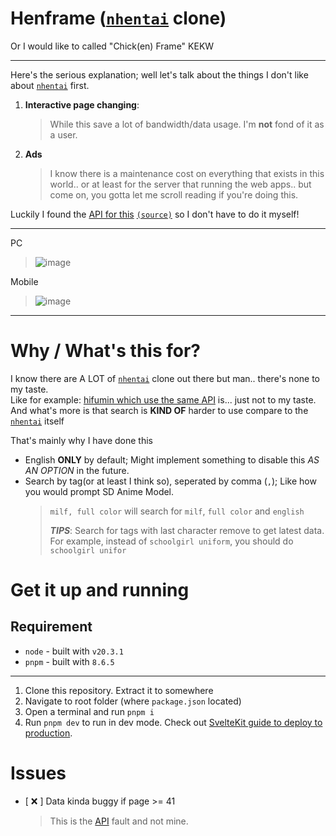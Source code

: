 # Henframe ([`nhentai`](https://nhentai.net) clone)

Or I would like to called "Chick(en) Frame" KEKW

---

Here's the serious explanation; well let's talk about the things I don't like about [`nhentai`](https://nhentai.net) first.

1. **Interactive page changing**:
    > While this save a lot of bandwidth/data usage. I'm **not** fond of it as a user.
2. **Ads**
    > I know there is a maintenance cost on everything that exists in this world.. or at least for the server that running the web apps.. but come on, you gotta let me scroll reading if you're doing this.

Luckily I found the [API for this](https://api.hifumin.app) [`(source)`](https://github.com/SaltyAom/seele) so I don't have to do it myself!

---

PC

> ![image](https://github.com/Meonako/henframe/assets/76484203/90bac617-7485-4301-ae12-a4f6d521570e)

Mobile

> ![image](https://github.com/Meonako/henframe/assets/76484203/8ca162de-5cf4-42d3-912f-8bb8c3a25d0f)

---

# Why / What's this for?

I know there are A LOT of [`nhentai`](https://nhentai.net) clone out there but man.. there's none to my taste.  
Like for example: [hifumin which use the same API](https://hifumin.app) is... just not to my taste.  
And what's more is that search is **KIND OF** harder to use compare to the [`nhentai`](https://nhentai.net) itself

That's mainly why I have done this

-   English **ONLY** by default; Might implement something to disable this *AS AN OPTION* in the future.
-   Search by tag(or at least I think so), seperated by comma (`,`); Like how you would prompt SD Anime Model.
    > `milf, full color` will search for `milf`, `full color` and `english`
    > 
    > ***TIPS***: Search for tags with last character remove to get latest data.  
    > For example, instead of `schoolgirl uniform`, you should do `schoolgirl unifor`

# Get it up and running

## Requirement

-   `node` - built with `v20.3.1`
-   `pnpm` - built with `8.6.5`

---

1. Clone this repository. Extract it to somewhere
1. Navigate to root folder (where `package.json` located)
1. Open a terminal and run `pnpm i`
1. Run `pnpm dev` to run in dev mode. Check out [SvelteKit guide to deploy to production](https://kit.svelte.dev/docs/adapters).

# Issues
- [ ❌ ] Data kinda buggy if page >= 41

  > This is the [API](https://api.hifumin.app) fault and not mine.
